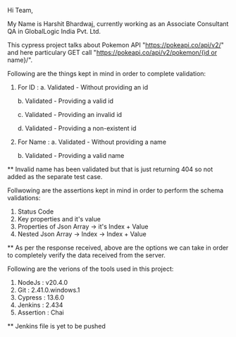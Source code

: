 Hi Team,

My Name is Harshit Bhardwaj, currently working as an Associate Consultant QA in GlobalLogic India Pvt. Ltd. 

This cypress project talks about Pokemon API "https://pokeapi.co/api/v2/" and here particulary GET call "https://pokeapi.co/api/v2/pokemon/{id or name}/".

Following are the things kept in mind in order to complete validation:
  1. For ID :
     a. Validated - Without providing an id
     
     b. Validated - Providing a valid id
     
     c. Validated - Providing an invalid id
     
     d. Validated - Providing a non-existent id

3. For Name :
     a. Validated - Without providing a name
   
     b. Validated - Providing a valid name
   
** Invalid name has been validated but that is just returning 404 so not added as the separate test case.

Follwowing are the assertions kept in mind in order to perform the schema validations:
  1. Status Code
  2. Key properties and it's value
  3. Properties of Json Array -> it's Index + Value
  4. Nested Json Array -> Index -> Index + Value

** As per the response received, above are the options we can take in order to completely verify the data received from the server.

Following are the verions of the tools used in this project:
  1. NodeJs : v20.4.0
  2. Git : 2.41.0.windows.1
  3. Cypress : 13.6.0
  4. Jenkins : 2.434
  5. Assertion : Chai

** Jenkins file is yet to be pushed
